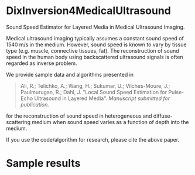 # DixInversion4MedicalUltrasound

Sound Speed Estimator for Layered Media in Medical Ultrasound Imaging. 

Medical ultrasound imaging typically assumes a constant sound speed of 1540 m/s in the medium. However, sound speed is known to vary by tissue type (e.g. muscle, connective tissues, fat). The reconstruction of sound speed in the human body using backscattered ultrasound signals is often regarded as inverse problem. 

We provide sample data and algorithms presented in

> Ali, R.; Telichko, A.; Wang, H.; Sukumar, U.; Vilches-Moure, J.; Paulmurugan, R.; Dahl, J. "Local Sound Speed Estimation for Pulse-Echo Ultrasound in Layered Media". *Manuscript submitted for publication.*

for the reconstruction of sound speed in heterogeneous and diffuse-scattering medium when sound speed varies as a function of depth into the medium. 

If you use the code/algorithm for research, please cite the above paper. 

# Sample results

